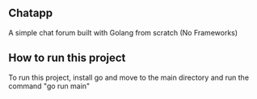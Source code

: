 ## Chatapp 

A simple chat forum built with Golang from scratch (No Frameworks)

## How to run this project 

To run this project, install go and move to the main directory 
and run the command "go run main"